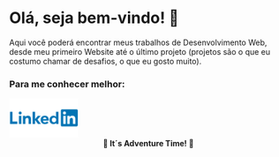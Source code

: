 # Olá, seja bem-vindo! :wave: 

Aqui você poderá encontrar meus trabalhos de Desenvolvimento Web, desde meu primeiro Website até o último projeto (projetos são o que eu costumo chamar de desafios, o que eu gosto muito).

### Para me conhecer melhor:

<img src="Linkedin-Logo.png" width="125" align="left"/><br>

 #### <br>

 #### <p align="center">:rocket: It´s Adventure Time! :rocket:</p>




